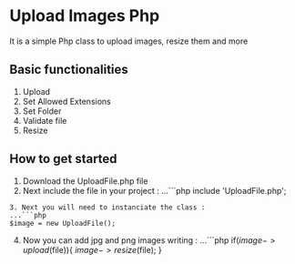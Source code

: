 # Upload Images Php
It is a simple Php class to upload images, resize them and more
## Basic functionalities
1. Upload
2. Set Allowed Extensions
3. Set Folder
4. Validate file
5. Resize
## How to get started
1. Download the UploadFile.php file
2. Next include the file in your project :
...```php
include 'UploadFile.php';
```
3. Next you will need to instanciate the class :
...```php
$image = new UploadFile();
```
4. Now you can add jpg and png images writing :
...```php
if($image->upload($file)){
  $image->resize($file);
}
```
